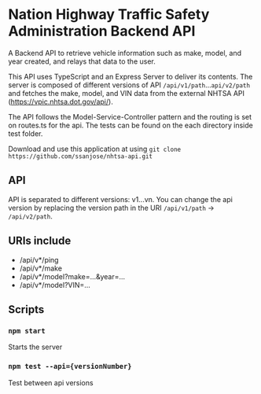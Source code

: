 # Nation Highway Traffic Safety Administration Backend API

A Backend API to retrieve vehicle information such as make, model, and year created, and relays that data to the user.

This API uses TypeScript and an Express Server to deliver its contents. The server is composed of different versions of API `/api/v1/path`...`api/v2/path` and fetches the make, model, and VIN data from the external NHTSA API (https://vpic.nhtsa.dot.gov/api/).

The API follows the Model-Service-Controller pattern and the routing is set on routes.ts for the api. The tests can be found on the each directory inside test folder.

Download and use this application at using `git clone https://github.com/ssanjose/nhtsa-api.git`

## API

API is separated to different versions: v1...vn. You can change the api version by replacing the version path in the URI `/api/v1/path` -> `/api/v2/path`.

## URIs include

- /api/v*/ping
- /api/v*/make
- /api/v*/model?make=...&year=...
- /api/v*/model?VIN=...

## Scripts
### `npm start`

Starts the server

### `npm test --api={versionNumber}`

Test between api versions
